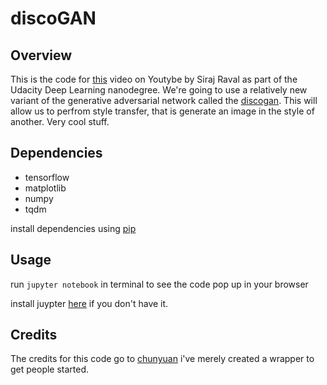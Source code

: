 # discoGAN

## Overview

This is the code for [this](https://youtu.be/MgdAe-T8obE) video on Youtybe by Siraj Raval as part of the Udacity Deep Learning nanodegree. We're going to use a relatively new variant of the generative adversarial network called the [discogan](https://arxiv.org/abs/1703.05192). This will allow us to perfrom style transfer, that is generate an image in the style of another. Very cool stuff. 

## Dependencies

* tensorflow
* matplotlib
* numpy
* tqdm

install dependencies using [pip](https://pip.pypa.io/en/stable/)

## Usage

run `jupyter notebook` in terminal to see the code pop up in your browser

install juypter [here](http://jupyter.readthedocs.io/en/latest/install.html) if you don't have it. 

## Credits

The credits for this code go to [chunyuan](https://github.com/ChunyuanLI/DiscoGAN) i've merely created a wrapper to get people started. 
